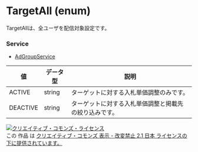 # TargetAll (enum)
TargetAllは、全ユーザを配信対象設定です。

### Service
+ [AdGroupService](../services/AdGroupService.md)

| 値 | データ型 | 説明 | 
|---|---|---|
| ACTIVE| string| ターゲットに対する入札単価調整のみです。 |
| DEACTIVE| string| ターゲットに対する入札単価調整と掲載先の絞り込みです。 |

<a rel="license" href="http://creativecommons.org/licenses/by-nd/2.1/jp/"><img alt="クリエイティブ・コモンズ・ライセンス" style="border-width:0" src="https://i.creativecommons.org/l/by-nd/2.1/jp/88x31.png" /></a><br />この 作品 は <a rel="license" href="http://creativecommons.org/licenses/by-nd/2.1/jp/">クリエイティブ・コモンズ 表示 - 改変禁止 2.1 日本 ライセンスの下に提供されています。</a>
